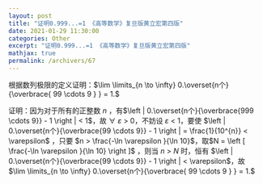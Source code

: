 ```yaml
---
layout: post
title: "证明0.999...=1 《高等数学》复旦版黄立宏第四版"
date: 2021-01-29 11:30:00
categories: Other
excerpt: "证明0.999...=1 《高等数学》复旦版黄立宏第四版"
mathjax: true
permalink: /archivers/67
---
```


根据数列极限的定义证明：$\lim \limits_{n \to \infty} 0.\overset{n个}{\overbrace{ 99 \cdots 9 } } = 1.$
<!-- -->

证明：因为对于所有的正整数 *n* ，有$\left | 0.\overset{n个}{\overbrace{999 \cdots 9}} - 1 \right | < 1$，故 ∀ *ε* > 0，不妨设 *ε* < 1，要使 $\left | 0.\overset{n个}{\overbrace{99 \cdots 9}} - 1 \right | = \frac{1}{10^{n}} < \varepsilon$ ，只要 $n > \frac{-\ln \varepsilon }{\ln 10}$，取$N = \left [ \frac{-\ln \varepsilon }{\ln 10} \right ]$ ，则当 *n* > *N* 时，恒有 $\left | 0.\overset{n个}{\overbrace{99 \cdots 9}} - 1 \right | < \varepsilon$，故 $\lim \limits_{n \to \infty} 0.\overset{n个}{\overbrace{ 99 \cdots 9 } } = 1.$

